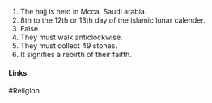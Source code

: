 1. The hajj is held in Mcca, Saudi arabia.
2. 8th to the 12th or 13th day of the islamic lunar calender.
3. False.
4. They must walk anticlockwise.
5. They must collect 49 stones.
6. It signifies a rebirth of their faifth.

#### Links
#Religion 